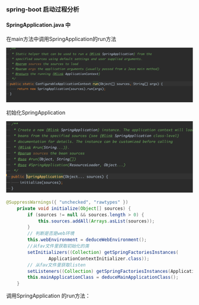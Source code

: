 ### spring-boot 启动过程分析





#### SpringApplication.java 中

在main方法中调用SpringApplication的run方法

![image-20200731131502038](assets/image-20200731131502038.png)

初始化SpringApplication

![image-20200731131536044](assets/image-20200731131536044.png)

````java
@SuppressWarnings({ "unchecked", "rawtypes" })
	private void initialize(Object[] sources) {
		if (sources != null && sources.length > 0) {
			this.sources.addAll(Arrays.asList(sources));
		}
        // 判断是否是web环境
		this.webEnvironment = deduceWebEnvironment();
        //从fav文件里获取初始化的类
		setInitializers((Collection) getSpringFactoriesInstances(
				ApplicationContextInitializer.class));
        // 从fav文件里获取listen        
		setListeners((Collection) getSpringFactoriesInstances(ApplicationListener.class));
		this.mainApplicationClass = deduceMainApplicationClass();
	}
````

 调用SpringApplication 的run方法：



